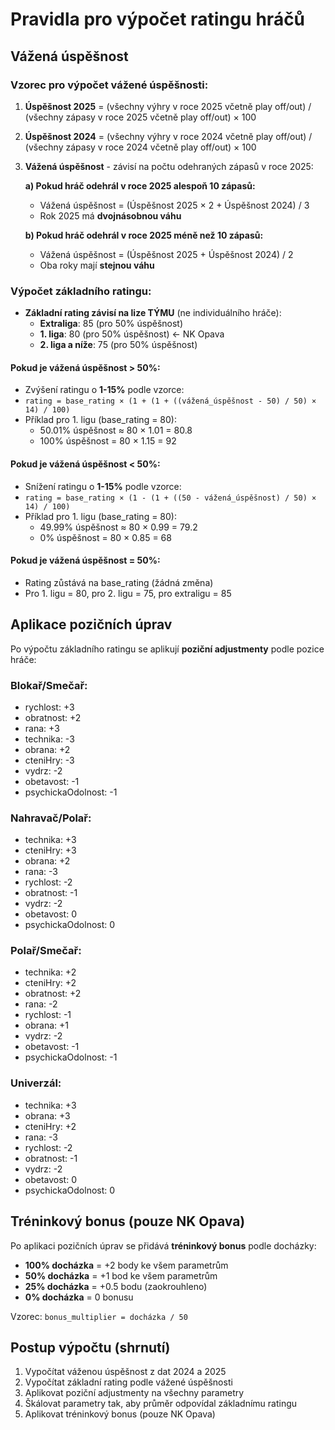 # Pravidla pro výpočet ratingu hráčů

## Vážená úspěšnost

### Vzorec pro výpočet vážené úspěšnosti:

1. **Úspěšnost 2025** = (všechny výhry v roce 2025 včetně play off/out) / (všechny zápasy v roce 2025 včetně play off/out) × 100
2. **Úspěšnost 2024** = (všechny výhry v roce 2024 včetně play off/out) / (všechny zápasy v roce 2024 včetně play off/out) × 100

3. **Vážená úspěšnost** - závisí na počtu odehraných zápasů v roce 2025:

   **a) Pokud hráč odehrál v roce 2025 alespoň 10 zápasů:**
   - Vážená úspěšnost = (Úspěšnost 2025 × 2 + Úspěšnost 2024) / 3
   - Rok 2025 má **dvojnásobnou váhu**

   **b) Pokud hráč odehrál v roce 2025 méně než 10 zápasů:**
   - Vážená úspěšnost = (Úspěšnost 2025 + Úspěšnost 2024) / 2
   - Oba roky mají **stejnou váhu**

### Výpočet základního ratingu:

- **Základní rating závisí na lize TÝMU** (ne individuálního hráče):
  - **Extraliga**: 85 (pro 50% úspěšnost)
  - **1. liga**: 80 (pro 50% úspěšnost) ← NK Opava
  - **2. liga a níže**: 75 (pro 50% úspěšnost)

#### Pokud je vážená úspěšnost > 50%:
- Zvýšení ratingu o **1-15%** podle vzorce:
- `rating = base_rating × (1 + (1 + ((vážená_úspěšnost - 50) / 50) × 14) / 100)`
- Příklad pro 1. ligu (base_rating = 80):
  - 50.01% úspěšnost ≈ 80 × 1.01 = 80.8
  - 100% úspěšnost = 80 × 1.15 = 92

#### Pokud je vážená úspěšnost < 50%:
- Snížení ratingu o **1-15%** podle vzorce:
- `rating = base_rating × (1 - (1 + ((50 - vážená_úspěšnost) / 50) × 14) / 100)`
- Příklad pro 1. ligu (base_rating = 80):
  - 49.99% úspěšnost ≈ 80 × 0.99 = 79.2
  - 0% úspěšnost = 80 × 0.85 = 68

#### Pokud je vážená úspěšnost = 50%:
- Rating zůstává na base_rating (žádná změna)
- Pro 1. ligu = 80, pro 2. ligu = 75, pro extraligu = 85

## Aplikace pozičních úprav

Po výpočtu základního ratingu se aplikují **poziční adjustmenty** podle pozice hráče:

### Blokař/Smečař:
- rychlost: +3
- obratnost: +2
- rana: +3
- technika: -3
- obrana: +2
- cteniHry: -3
- vydrz: -2
- obetavost: -1
- psychickaOdolnost: -1

### Nahravač/Polař:
- technika: +3
- cteniHry: +3
- obrana: +2
- rana: -3
- rychlost: -2
- obratnost: -1
- vydrz: -2
- obetavost: 0
- psychickaOdolnost: 0

### Polař/Smečař:
- technika: +2
- cteniHry: +2
- obratnost: +2
- rana: -2
- rychlost: -1
- obrana: +1
- vydrz: -2
- obetavost: -1
- psychickaOdolnost: -1

### Univerzál:
- technika: +3
- obrana: +3
- cteniHry: +2
- rana: -3
- rychlost: -2
- obratnost: -1
- vydrz: -2
- obetavost: 0
- psychickaOdolnost: 0

## Tréninkový bonus (pouze NK Opava)

Po aplikaci pozičních úprav se přidává **tréninkový bonus** podle docházky:

- **100% docházka** = +2 body ke všem parametrům
- **50% docházka** = +1 bod ke všem parametrům
- **25% docházka** = +0.5 bodu (zaokrouhleno)
- **0% docházka** = 0 bonusu

Vzorec: `bonus_multiplier = docházka / 50`

## Postup výpočtu (shrnutí)

1. Vypočítat váženou úspěšnost z dat 2024 a 2025
2. Vypočítat základní rating podle vážené úspěšnosti
3. Aplikovat poziční adjustmenty na všechny parametry
4. Škálovat parametry tak, aby průměr odpovídal základnímu ratingu
5. Aplikovat tréninkový bonus (pouze NK Opava)
